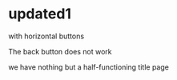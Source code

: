 # updated1
with horizontal buttons

The back button does not work 

we have nothing but a half-functioning title page

